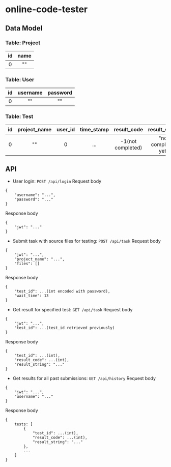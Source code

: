 # online-code-tester

## Data Model
### Table: Project

|id     |name   |
| :---: | :---: |
|0      |""     |

### Table: User

|id     |username|password|
| :---: | :----: | :----: |
|0      |""      |""      |

### Table: Test

|id     |project_name|user_id|time_stamp|result_code      |result_string      |
| :---: | :--------: | :---: | :------: | :-------------: | :---------------: | 
|0      |""          |0      |...       |-1(not completed)|"not completed yet"|

## API
* User login: `POST /api/login`
Request body
```
{
    "username": "...",
    "password": "..."
}
```
Response body
```
{
    "jwt": "..."
}
```

* Submit task with source files for testing: `POST /api/task`
Request body
```
{
    "jwt": "...",
    "project_name": "...",
    "files": []
}
```
Response body
```
{
    "test_id": ...(int encoded with password),
    "wait_time": 13
}
```

* Get result for specified test: `GET /api/task`
Request body
```
{
    "jwt": "...",
    "test_id": ...(test_id retrieved previously)
}
```
Response body
```
{
    "test_id": ...(int),
    "result_code": ...(int),
    "result_string": "..."
}
```

* Get results for all past submissions: `GET /api/history`
Request body
```
{
    "jwt": "...",
    "username": "..."
}
```
Response body
```
{
    tests: [
        {
            "test_id": ...(int),
            "result_code": ...(int),
            "result_string": "..."
        },
        ...
    ]
}
```